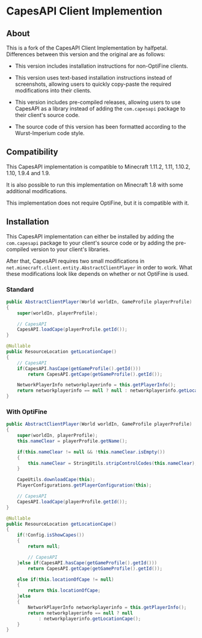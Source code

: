 # CapesAPI Client Implemention

## About

This is a fork of the CapesAPI Client Implementation by halfpetal. Differences between this version and the original are as follows:

- This version includes installation instructions for non-OptiFine clients.

- This version uses text-based installation instructions instead of screenshots, allowing users to quickly copy-paste the required modifications into their clients.

- This version includes pre-compiled releases, allowing users to use CapesAPI as a library instead of adding the `com.capesapi` package to their client's source code.

- The source code of this version has been formatted according to the Wurst-Imperium code style.

## Compatibility

This CapesAPI implementation is compatible to Minecraft 1.11.2, 1.11, 1.10.2, 1.10, 1.9.4 and 1.9.

It is also possible to run this implementation on Minecraft 1.8 with some additional modifications.

This implementation does not require OptiFine, but it is compatible with it.

## Installation

This CapesAPI implementation can either be installed by adding the `com.capesapi` package to your client's source code or by adding the pre-compiled version to your client's libraries.

After that, CapesAPI requires two small modifications in `net.minecraft.client.entity.AbstractClientPlayer` in order to work. What these modifications look like depends on whether or not OptiFine is used.

### Standard
```java
public AbstractClientPlayer(World worldIn, GameProfile playerProfile)
{
    super(worldIn, playerProfile);

    // CapesAPI
    CapesAPI.loadCape(playerProfile.getId());
}
```

```java
@Nullable
public ResourceLocation getLocationCape()
{
    // CapesAPI
    if(CapesAPI.hasCape(getGameProfile().getId()))
        return CapesAPI.getCape(getGameProfile().getId());

    NetworkPlayerInfo networkplayerinfo = this.getPlayerInfo();
    return networkplayerinfo == null ? null : networkplayerinfo.getLocationCape();
}
```

### With OptiFine
```java
public AbstractClientPlayer(World worldIn, GameProfile playerProfile)
{
    super(worldIn, playerProfile);
    this.nameClear = playerProfile.getName();

    if(this.nameClear != null && !this.nameClear.isEmpty())
    {
        this.nameClear = StringUtils.stripControlCodes(this.nameClear);
    }

    CapeUtils.downloadCape(this);
    PlayerConfigurations.getPlayerConfiguration(this);

    // CapesAPI
    CapesAPI.loadCape(playerProfile.getId());
}
```

```java
@Nullable
public ResourceLocation getLocationCape()
{
    if(!Config.isShowCapes())
    {
        return null;

        // CapesAPI
    }else if(CapesAPI.hasCape(getGameProfile().getId()))
        return CapesAPI.getCape(getGameProfile().getId());

    else if(this.locationOfCape != null)
    {
        return this.locationOfCape;
    }else
    {
        NetworkPlayerInfo networkplayerinfo = this.getPlayerInfo();
        return networkplayerinfo == null ? null
            : networkplayerinfo.getLocationCape();
    }
}
```
